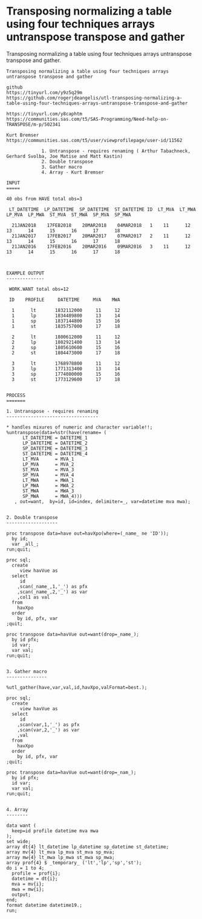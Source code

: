 # Transposing normalizing a table using four techniques arrays untranspose transpose and gather
Transposing normalizing a table using four techniques arrays untranspose transpose and gather.

    Transposing normalizing a table using four techniques arrays untranspose transpose and gather

    github
    https://tinyurl.com/y9z5q29m
    https://github.com/rogerjdeangelis/utl-transposing-normalizing-a-table-using-four-techniques-arrays-untranspose-transpose-and-gather

    https://tinyurl.com/y8caphtm
    https://communities.sas.com/t5/SAS-Programming/Need-help-on-TRANSPOSE/m-p/502341

    Kurt Bremser
    https://communities.sas.com/t5/user/viewprofilepage/user-id/11562

                 1. Untranspose - requires renaming ( Arthur Tabachneck, Gerhard Svolba, Joe Matise and Matt Kastin)
                 2. Double transpose
                 3. Gather macro
                 4. Array - Kurt Bremser

    INPUT
    =====

    40 obs from HAVE total obs=3

     LT_DATETIME  LP_DATETIME  SP_DATETIME  ST_DATETIME ID  LT_MVA  LT_MWA  LP_MVA  LP_MWA  ST_MVA  ST_MWA  SP_MVA  SP_MWA

      21JAN2018    17FEB2018    20MAR2018    04MAR2018   1    11      12      13      14      15      16      17      18
      21JAN2017    17FEB2017    20MAR2017    07MAR2017   2    11      12      13      14      15      16      17      18
      21JAN2016    17FEB2016    20MAR2016    09MAR2016   3    11      12      13      14      15      16      17      18



    EXAMPLE OUTPUT
    --------------

     WORK.WANT total obs=12

     ID    PROFILE     DATETIME     MVA    MWA

      1      lt       1832112000     11     12
      1      lp       1834489800     13     14
      1      sp       1837144800     15     16
      1      st       1835757000     17     18

      2      lt       1800612000     11     12
      2      lp       1802921400     13     14
      2      sp       1805610600     15     16
      2      st       1804473000     17     18

      3      lt       1768978800     11     12
      3      lp       1771313400     13     14
      3      sp       1774080000     15     16
      3      st       1773129600     17     18


    PROCESS
    =======

    1. Untranspose - requires renaming
    ----------------------------------

    * handles mixures of numeric and character variable!!;
    %untranspose(data=%str(have(rename= (
          LT_DATETIME = DATETIME_1
          LP_DATETIME = DATETIME_2
          SP_DATETIME = DATETIME_3
          ST_DATETIME = DATETIME_4
          LT_MVA      = MVA_1
          LP_MVA      = MVA_2
          ST_MVA      = MVA_3
          SP_MVA      = MVA_4
          LT_MWA      = MWA_1
          LP_MWA      = MWA_2
          ST_MWA      = MWA_3
          SP_MWA      = MWA_4)))
       , out=want,  by=id, id=index, delimiter=_, var=datetime mva mwa);


    2. Double transpose
    -------------------

    proc transpose data=have out=havXpo(where=(_name_ ne 'ID'));
      by id;
      var _all_;
    run;quit;

    proc sql;
      create
         view havVue as
      select
         id
        ,scan(_name_,1,'_') as pfx
        ,scan(_name_,2,'_') as var
        ,col1 as val
      from
        havXpo
      order
        by id, pfx, var
    ;quit;

    proc transpose data=havVue out=want(drop=_name_);
      by id pfx;
      id var;
      var val;
    run;quit;


    3. Gather macro
    ---------------

    %utl_gather(have,var,val,id,havXpo,valFormat=best.);

    proc sql;
      create
         view havVue as
      select
         id
        ,scan(var,1,'_') as pfx
        ,scan(var,2,'_') as var
        ,val
      from
        havXpo
      order
        by id, pfx, var
    ;quit;

    proc transpose data=havVue out=want(drop=_nam_);
      by id pfx;
      id var;
      var val;
    run;quit;


    4. Array
    --------

    data want (
      keep=id profile datetime mva mwa
    );
    set wide;
    array dt{4} lt_datetime lp_datetime sp_datetime st_datetime;
    array mv{4} lt_mva lp_mva st_mva sp_mva;
    array mw{4} lt_mwa lp_mwa st_mwa sp_mwa;
    array prof{4} $ _temporary_ ('lt','lp','sp','st');
    do i = 1 to 4;
      profile = prof{i};
      datetime = dt{i};
      mva = mv{i};
      mwa = mw{i};
      output;
    end;
    format datetime datetime19.;
    run;
